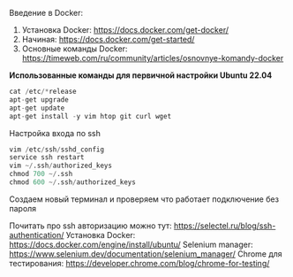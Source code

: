 Введение в Docker:

1. Установка Docker: <https://docs.docker.com/get-docker/>
2. Начиная: <https://docs.docker.com/get-started/>
3. Основные команды Docker: <https://timeweb.com/ru/community/articles/osnovnye-komandy-docker>

**Использованные команды для первичной настройки Ubuntu 22.04**

```python
cat /etc/*release
apt-get upgrade
apt-get update
apt-get install -y vim htop git curl wget
```

Настройка входа по ssh

```python
vim /etc/ssh/sshd_config
service ssh restart
vim ~/.ssh/authorized_keys
chmod 700 ~/.ssh
chmod 600 ~/.ssh/authorized_keys
```

Cоздаем новый терминал и проверяем что работает подключение без пароля

Почитать про ssh авторизацию можно тут: <https://selectel.ru/blog/ssh-authentication/>
Установка Docker: <https://docs.docker.com/engine/install/ubuntu/>
Selenium manager: <https://www.selenium.dev/documentation/selenium_manager/>
Chrome для тестирования: <https://developer.chrome.com/blog/chrome-for-testing/>